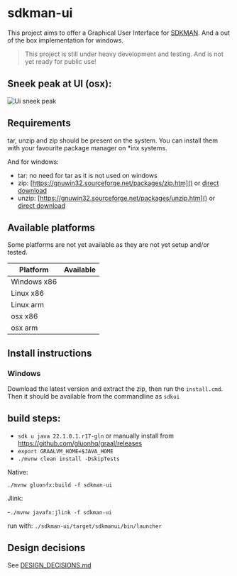 # sdkman-ui

This project aims to offer a Graphical User Interface for [SDKMAN](https://sdkman.io/). And a out of the box
implementation for windows.

> This project is still under heavy development and testing. And is not yet ready for public use!

## Sneek peak at UI (osx):

![Ui sneek peak](https://jagodevreede.github.io/sdkman-ui-images/Animatie.gif)

## Requirements

tar, unzip and zip should be present on the system. You can install them with your favourite package manager on *inx
systems. 

And for windows:

- tar: no need for tar as it is not used on windows
- zip: [https://gnuwin32.sourceforge.net/packages/zip.htm]()
  or [direct download](http://downloads.sourceforge.net/gnuwin32/zip-3.0-bin.zip)
- unzip: [https://gnuwin32.sourceforge.net/packages/unzip.htm]()
  or [direct download](https://gnuwin32.sourceforge.net/downlinks/unzip-bin-zip.php)

## Available platforms

Some platforms are not yet available as they are not yet setup and/or tested.

| Platform    | Available |  
|-------------|-----------|
| Windows x86 |           |
| Linux x86   |           |           
| Linux arm   |           |
| osx x86     |           |
| osx arm     |           |

## Install instructions

### Windows

Download the latest version and extract the zip, then run the `install.cmd`. Then it should be available from the
commandline as `sdkui`

## build steps:

- `sdk u java 22.1.0.1.r17-gln` or manually install from https://github.com/gluonhq/graal/releases
- `export GRAALVM_HOME=$JAVA_HOME`
- `./mvnw clean install -DskipTests`

Native:

`./mvnw gluonfx:build -f sdkman-ui`

Jlink:

-`./mvnw javafx:jlink -f sdkman-ui`

run with: `./sdkman-ui/target/sdkmanui/bin/launcher`

## Design decisions

See [DESIGN_DECISIONS.md](DESIGN_DECISIONS.md)